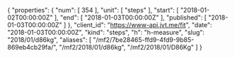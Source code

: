 {
  "properties": {
    "num": [
      354
    ],
    "unit": [
      "steps"
    ],
    "start": [
      "2018-01-02T00:00:00Z"
    ],
    "end": [
      "2018-01-03T00:00:00Z"
    ],
    "published": [
      "2018-01-03T00:00:00Z"
    ]
  },
  "client_id": "https://www-api.jvt.me/fit",
  "date": "2018-01-03T00:00:00Z",
  "kind": "steps",
  "h": "h-measure",
  "slug": "2018/01/d86kg",
  "aliases": [
    "/mf2/7be28465-ffd9-4fd9-9b85-869eb4cb29fa/",
    "/mf2/2018/01/d86kg",
    "/mf2/2018/01/D86Kg"
  ]
}
